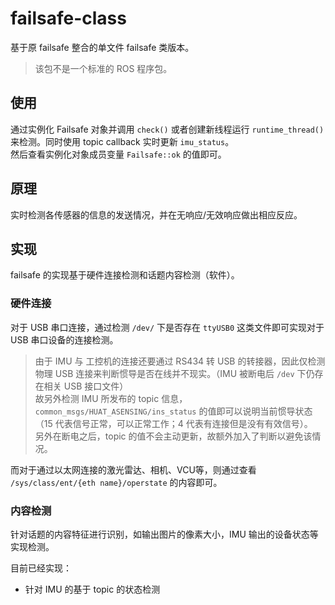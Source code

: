 # failsafe-class

基于原 failsafe 整合的单文件 failsafe 类版本。

> 该包不是一个标准的 ROS 程序包。

## 使用

通过实例化 Failsafe 对象并调用 `check()` 或者创建新线程运行 `runtime_thread()`来检测。同时使用 topic callback 实时更新 `imu_status`。  
然后查看实例化对象成员变量 `Failsafe::ok` 的值即可。

## 原理

实时检测各传感器的信息的发送情况，并在无响应/无效响应做出相应反应。

## 实现

failsafe 的实现基于硬件连接检测和话题内容检测（软件）。

### 硬件连接

对于 USB 串口连接，通过检测 `/dev/` 下是否存在 `ttyUSB0` 这类文件即可实现对于 USB 串口设备的连接检测。  

> 由于 IMU 与 工控机的连接还要通过 RS434 转 USB 的转接器，因此仅检测物理 USB 连接来判断惯导是否在线并不现实。（IMU 被断电后 `/dev` 下仍存在相关 USB 接口文件）  
> 故另外检测 IMU 所发布的 topic 信息，`common_msgs/HUAT_ASENSING/ins_status` 的值即可以说明当前惯导状态（15 代表信号正常，可以正常工作；4 代表有连接但是没有有效信号）。  
> 另外在断电之后，topic 的值不会主动更新，故额外加入了判断以避免该情况。
 
而对于通过以太网连接的激光雷达、相机、VCU等，则通过查看 `/sys/class/ent/{eth name}/operstate` 的内容即可。

### 内容检测

针对话题的内容特征进行识别，如输出图片的像素大小，IMU 输出的设备状态等实现检测。

目前已经实现：

- 针对 IMU 的基于 topic 的状态检测
